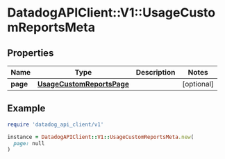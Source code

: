 # DatadogAPIClient::V1::UsageCustomReportsMeta

## Properties

| Name     | Type                                                    | Description | Notes      |
| -------- | ------------------------------------------------------- | ----------- | ---------- |
| **page** | [**UsageCustomReportsPage**](UsageCustomReportsPage.md) |             | [optional] |

## Example

```ruby
require 'datadog_api_client/v1'

instance = DatadogAPIClient::V1::UsageCustomReportsMeta.new(
  page: null
)
```
